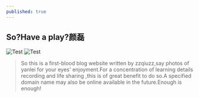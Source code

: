 ```yaml
---
published: true
---
```

## So?Have a play?颜磊
![Test](/blog/img/2.jpg "Test")
![Test](/blog/img/3.jpg "Test")
>So this is a first-blood blog website written by zzqiuzz,say photos of yanlei for your eyes' enjoyment.For a concentration of learning details recording and life sharing ,this is of great benefit to do so.A specified domain name may also be online available in the future.Enough is enough!
